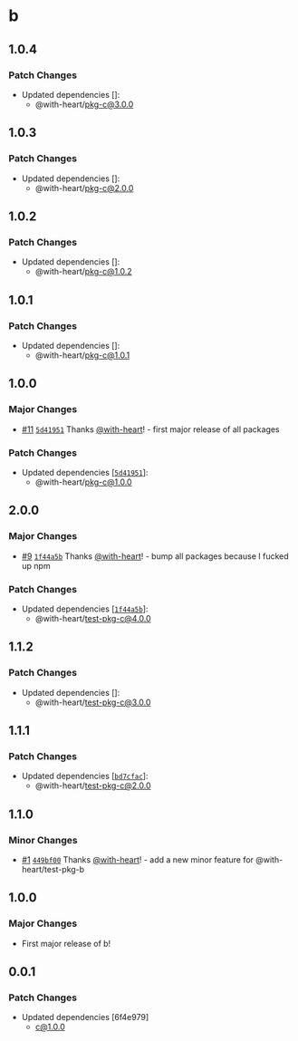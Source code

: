 # b

## 1.0.4

### Patch Changes

- Updated dependencies []:
  - @with-heart/pkg-c@3.0.0

## 1.0.3

### Patch Changes

- Updated dependencies []:
  - @with-heart/pkg-c@2.0.0

## 1.0.2

### Patch Changes

- Updated dependencies []:
  - @with-heart/pkg-c@1.0.2

## 1.0.1

### Patch Changes

- Updated dependencies []:
  - @with-heart/pkg-c@1.0.1

## 1.0.0

### Major Changes

- [#11](https://github.com/with-heart/changesets-pnpm-workspace-protocol-test/pull/11) [`5d41951`](https://github.com/with-heart/changesets-pnpm-workspace-protocol-test/commit/5d4195141e8f727376753436dc01848e6c145e67) Thanks [@with-heart](https://github.com/with-heart)! - first major release of all packages

### Patch Changes

- Updated dependencies [[`5d41951`](https://github.com/with-heart/changesets-pnpm-workspace-protocol-test/commit/5d4195141e8f727376753436dc01848e6c145e67)]:
  - @with-heart/pkg-c@1.0.0

## 2.0.0

### Major Changes

- [#9](https://github.com/with-heart/changesets-pnpm-workspace-protocol-test/pull/9) [`1f44a5b`](https://github.com/with-heart/changesets-pnpm-workspace-protocol-test/commit/1f44a5b63aff2ce03d02c080fa398d982beffc10) Thanks [@with-heart](https://github.com/with-heart)! - bump all packages because I fucked up npm

### Patch Changes

- Updated dependencies [[`1f44a5b`](https://github.com/with-heart/changesets-pnpm-workspace-protocol-test/commit/1f44a5b63aff2ce03d02c080fa398d982beffc10)]:
  - @with-heart/test-pkg-c@4.0.0

## 1.1.2

### Patch Changes

- Updated dependencies []:
  - @with-heart/test-pkg-c@3.0.0

## 1.1.1

### Patch Changes

- Updated dependencies [[`bd7cfac`](https://github.com/with-heart/changesets-pnpm-workspace-protocol-test/commit/bd7cfac98fbe7f8bb87209883d375ea289880b55)]:
  - @with-heart/test-pkg-c@2.0.0

## 1.1.0

### Minor Changes

- [#1](https://github.com/with-heart/changesets-pnpm-workflows-test/pull/1) [`449bf00`](https://github.com/with-heart/changesets-pnpm-workflows-test/commit/449bf00e829f95292d9b770489de182ea1ee1f32) Thanks [@with-heart](https://github.com/with-heart)! - add a new minor feature for @with-heart/test-pkg-b

## 1.0.0

### Major Changes

- First major release of b!

## 0.0.1

### Patch Changes

- Updated dependencies [6f4e979]
  - c@1.0.0

